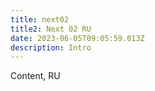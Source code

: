 ```yaml
---
title: next02
title2: Next 02 RU
date: 2023-06-05T09:05:59.013Z
description: Intro
---
```

Content, RU
